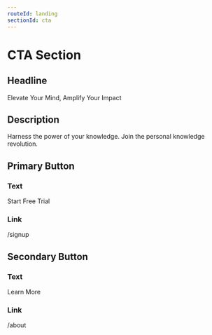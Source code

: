 ```yaml
---
routeId: landing
sectionId: cta
---
```

# CTA Section

## Headline
Elevate Your Mind, Amplify Your Impact

## Description
Harness the power of your knowledge. Join the personal knowledge revolution.

## Primary Button
### Text
Start Free Trial

### Link
/signup

## Secondary Button
### Text
Learn More

### Link
/about
